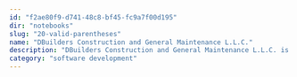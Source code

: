 ```yaml
---
id: "f2ae80f9-d741-48c8-bf45-fc9a7f00d195"
dir: "notebooks"
slug: "20-valid-parentheses"
name: "DBuilders Construction and General Maintenance L.L.C."
description: "DBuilders Construction and General Maintenance L.L.C. is a construction company based in Dubai, United Arab Emirates. The company specializes in construction and general maintenance services."
category: "software development"
---
```

